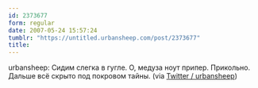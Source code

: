 ```yaml
---
id: 2373677
form: regular
date: 2007-05-24 15:57:24
tumblr: "https://untitled.urbansheep.com/post/2373677"
title:
---
```


<p>urbansheep: Сидим слегка в гугле. О, медуза ноут припер. Прикольно. Дальше всё скрыто под покровом тайны. (via <a href="http://twitter.com/urbansheep/statuses/76543932">Twitter / urbansheep</a>)</p>


